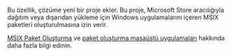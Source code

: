 ﻿Bu özellik, çözüme yeni bir proje ekler. Bu proje, Microsoft Store aracılığıyla dağıtım veya dışarıdan yükleme için Windows uygulamalarını içeren MSIX paketleri oluşturulmasına izin verir.

[MSIX Paket Oluşturma](https://aka.ms/msix) ve [paket oluşturma masaüstü uygulamaları](https://docs.microsoft.com/windows/apps/windows-app-sdk/single-project-msix) hakkında daha fazla bilgi edinin.
